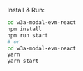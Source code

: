 Install & Run:

```bash
cd w3a-modal-evm-react
npm install
npm run start
# or
cd w3a-modal-evm-react
yarn
yarn start
```